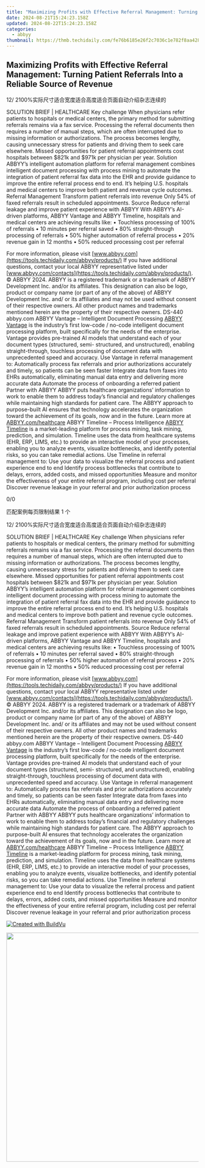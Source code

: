 ```yaml
---
title: "Maximizing Profits with Effective Referral Management: Turning Patient Referrals Into a Reliable Source of Revenue"
date: 2024-08-21T15:24:23.158Z
updated: 2024-08-22T15:24:23.158Z
categories:
  - abbyy
thumbnail: https://thmb.techidaily.com/fe76b6185e26f2c7036c1e782f8aa4282a912d0cf8002f2ddafcfc14bd50d2eb.jpg
---
```


## Maximizing Profits with Effective Referral Management: Turning Patient Referrals Into a Reliable Source of Revenue

12/ 2100%实际尺寸适合宽度适合高度适合页面自动介绍杂志连续的

SOLUTION BRIEF | HEALTHCARE Key challenge When physicians refer patients to hospitals or medical centers, the primary method for submitting referrals remains via a fax service. Processing the referral documents then requires a number of manual steps, which are often interrupted due to missing information or authorizations. The process becomes lengthy, causing unnecessary stress for patients and driving them to seek care elsewhere. Missed opportunities for patient referral appointments cost hospitals between $821k and $971k per physician per year. Solution ABBYY’s intelligent automation platform for referral management combines intelligent document processing with process mining to automate the integration of patient referral fax data into the EHR and provide guidance to improve the entire referral process end to end. It’s helping U.S. hospitals and medical centers to improve both patient and revenue cycle outcomes. Referral Management Transform patient referrals into revenue Only 54% of faxed referrals result in scheduled appointments. Source Reduce referral leakage and improve patient experience with ABBYY With ABBYY’s AI-driven platforms, ABBYY Vantage and ABBYY Timeline, hospitals and medical centers are achieving results like: • Touchless processing of 100% of referrals • 10 minutes per referral saved • 80% straight-through processing of referrals • 50% higher automation of referral process • 20% revenue gain in 12 months • 50% reduced processing cost per referral 

For more information, please visit [www.abbyy.com](https://tools.techidaily.com/abbyy/products/) If you have additional questions, contact your local ABBYY representative listed under [www.abbyy.com/contacts](https://tools.techidaily.com/abbyy/products/). © ABBYY 2024\. ABBYY is a registered trademark or a trademark of ABBYY Development Inc. and/or its affiliates. This designation can also be logo, product or company name (or part of any of the above) of ABBYY Development Inc. and/ or its affiliates and may not be used without consent of their respective owners. All other product names and trademarks mentioned herein are the property of their respective owners. DS-440 abbyy.com ABBYY Vantage – Intelligent Document Processing [ABBYY Vantage](https://tools.techidaily.com/abbyy/products/) is the industry’s first low-code / no-code intelligent document processing platform, built specifically for the needs of the enterprise. Vantage provides pre-trained AI models that understand each of your document types (structured, semi- structured, and unstructured), enabling straight-through, touchless processing of document data with unprecedented speed and accuracy. Use Vantage in referral management to: Automatically process fax referrals and prior authorizations accurately and timely, so patients can be seen faster Integrate data from faxes into EHRs automatically, eliminating manual data entry and delivering more accurate data Automate the process of onboarding a referred patient Partner with ABBYY ABBYY puts healthcare organizations’ information to work to enable them to address today’s financial and regulatory challenges while maintaining high standards for patient care. The ABBYY approach to purpose-built AI ensures that technology accelerates the organization toward the achievement of its goals, now and in the future. Learn more at [ABBYY.com/healthcare](https://tools.techidaily.com/abbyy/products/) ABBYY Timeline – Process Intelligence [ABBYY Timeline](https://tools.techidaily.com/abbyy/products/) is a market-leading platform for process mining, task mining, prediction, and simulation. Timeline uses the data from healthcare systems (EHR, ERP, LIMS, etc.) to provide an interactive model of your processes, enabling you to analyze events, visualize bottlenecks, and identify potential risks, so you can take remedial actions. Use Timeline in referral management to: Use your data to visualize the referral process and patient experience end to end Identify process bottlenecks that contribute to delays, errors, added costs, and missed opportunities Measure and monitor the effectiveness of your entire referral program, including cost per referral Discover revenue leakage in your referral and prior authorization process 



0/0

匹配案例每页限制结果 1 个

12/ 2100%实际尺寸适合宽度适合高度适合页面自动介绍杂志连续的

SOLUTION BRIEF | HEALTHCARE Key challenge When physicians refer patients to hospitals or medical centers, the primary method for submitting referrals remains via a fax service. Processing the referral documents then requires a number of manual steps, which are often interrupted due to missing information or authorizations. The process becomes lengthy, causing unnecessary stress for patients and driving them to seek care elsewhere. Missed opportunities for patient referral appointments cost hospitals between $821k and $971k per physician per year. Solution ABBYY’s intelligent automation platform for referral management combines intelligent document processing with process mining to automate the integration of patient referral fax data into the EHR and provide guidance to improve the entire referral process end to end. It’s helping U.S. hospitals and medical centers to improve both patient and revenue cycle outcomes. Referral Management Transform patient referrals into revenue Only 54% of faxed referrals result in scheduled appointments. Source Reduce referral leakage and improve patient experience with ABBYY With ABBYY’s AI-driven platforms, ABBYY Vantage and ABBYY Timeline, hospitals and medical centers are achieving results like: • Touchless processing of 100% of referrals • 10 minutes per referral saved • 80% straight-through processing of referrals • 50% higher automation of referral process • 20% revenue gain in 12 months • 50% reduced processing cost per referral 

For more information, please visit [www.abbyy.com](https://tools.techidaily.com/abbyy/products/) If you have additional questions, contact your local ABBYY representative listed under [www.abbyy.com/contacts](https://tools.techidaily.com/abbyy/products/). © ABBYY 2024\. ABBYY is a registered trademark or a trademark of ABBYY Development Inc. and/or its affiliates. This designation can also be logo, product or company name (or part of any of the above) of ABBYY Development Inc. and/ or its affiliates and may not be used without consent of their respective owners. All other product names and trademarks mentioned herein are the property of their respective owners. DS-440 abbyy.com ABBYY Vantage – Intelligent Document Processing [ABBYY Vantage](https://tools.techidaily.com/abbyy/products/) is the industry’s first low-code / no-code intelligent document processing platform, built specifically for the needs of the enterprise. Vantage provides pre-trained AI models that understand each of your document types (structured, semi- structured, and unstructured), enabling straight-through, touchless processing of document data with unprecedented speed and accuracy. Use Vantage in referral management to: Automatically process fax referrals and prior authorizations accurately and timely, so patients can be seen faster Integrate data from faxes into EHRs automatically, eliminating manual data entry and delivering more accurate data Automate the process of onboarding a referred patient Partner with ABBYY ABBYY puts healthcare organizations’ information to work to enable them to address today’s financial and regulatory challenges while maintaining high standards for patient care. The ABBYY approach to purpose-built AI ensures that technology accelerates the organization toward the achievement of its goals, now and in the future. Learn more at [ABBYY.com/healthcare](https://tools.techidaily.com/abbyy/products/) ABBYY Timeline – Process Intelligence [ABBYY Timeline](https://tools.techidaily.com/abbyy/products/) is a market-leading platform for process mining, task mining, prediction, and simulation. Timeline uses the data from healthcare systems (EHR, ERP, LIMS, etc.) to provide an interactive model of your processes, enabling you to analyze events, visualize bottlenecks, and identify potential risks, so you can take remedial actions. Use Timeline in referral management to: Use your data to visualize the referral process and patient experience end to end Identify process bottlenecks that contribute to delays, errors, added costs, and missed opportunities Measure and monitor the effectiveness of your entire referral program, including cost per referral Discover revenue leakage in your referral and prior authorization process 

[![Created with BuildVu](https://www.abbyy.com/buildvu-logo.png)](https://www.idrsolutions.com/online-pdf-to-html-converter)

<ins class="adsbygoogle"
     style="display:block"
     data-ad-format="autorelaxed"
     data-ad-client="ca-pub-7571918770474297"
     data-ad-slot="1223367746"></ins>



<ins class="adsbygoogle"
     style="display:block"
     data-ad-client="ca-pub-7571918770474297"
     data-ad-slot="8358498916"
     data-ad-format="auto"
     data-full-width-responsive="true"></ins>

<!-- affiliate ads begin -->
<a href="https://appsumo.8odi.net/c/5597632/2082541/7443" target="_top" id="2082541"><img src="//a.impactradius-go.com/display-ad/7443-2082541" border="0" alt="" width="1200" height="600"/></a><img height="0" width="0" src="https://appsumo.8odi.net/i/5597632/2082541/7443" style="position:absolute;visibility:hidden;" border="0" />
<!-- affiliate ads end -->